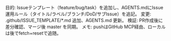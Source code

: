 目的: Issueテンプレート（feature/bug/task）を追加し、AGENTS.mdにIssue運用ルール（タイトル/ラベル/ブランチ/DoD/サブIssue）を追記。
変更: .github/ISSUE_TEMPLATE/*.md 追加、AGENTS.md 更新。
検証: PR作成後に差分確認、マージ後 master を同期。
メモ: pushはGitHub MCP経由、ローカルは後でfetch+resetで追随。